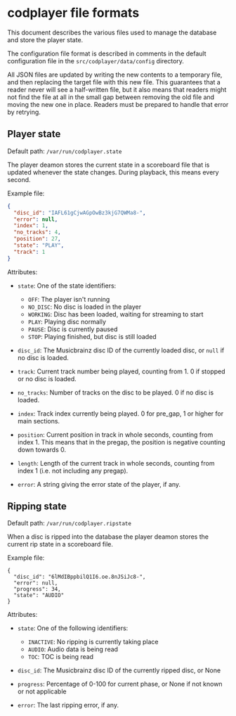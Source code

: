 codplayer file formats
======================

This document describes the various files used to manage the database
and store the player state.

The configuration file format is described in comments in the default
configuration file in the `src/codplayer/data/config` directory.

All JSON files are updated by writing the new contents to a temporary
file, and then replacing the target file with this new file.  This
guarantees that a reader never will see a half-written file, but it
also means that readers might not find the file at all in the small
gap between removing the old file and moving the new one in place.
Readers must be prepared to handle that error by retrying.


Player state
------------

Default path: `/var/run/codplayer.state`

The player deamon stores the current state in a scoreboard file that
is updated whenever the state changes.  During playback, this means
every second.


Example file:

```json
{
  "disc_id": "IAFL61gCjwAGpOwBz3kjG7QWMa8-", 
  "error": null,
  "index": 1, 
  "no_tracks": 4, 
  "position": 27, 
  "state": "PLAY", 
  "track": 1
}
```

Attributes:

* `state`: One of the state identifiers:
  * `OFF`:     The player isn't running
  * `NO_DISC`: No disc is loaded in the player
  * `WORKING`: Disc has been loaded, waiting for streaming to start
  * `PLAY`:    Playing disc normally
  * `PAUSE`:   Disc is currently paused
  * `STOP`:    Playing finished, but disc is still loaded

* `disc_id`: The Musicbrainz disc ID of the currently loaded disc,
  or `null` if no disc is loaded.

* `track`: Current track number being played, counting from 1. 0 if
  stopped or no disc is loaded.

* `no_tracks`: Number of tracks on the disc to be played. 0 if no disc is loaded.

* `index`: Track index currently being played. 0 for pre_gap, 1 or
  higher for main sections.

* `position`: Current position in track in whole seconds, counting
  from index 1.  This means that in the pregap, the position is
  negative counting down towards 0.

* `length`: Length of the current track in whole seconds, counting
  from index 1 (i.e. not including any pregap).

* `error`: A string giving the error state of the player, if any.


Ripping state
-------------

Default path: `/var/run/codplayer.ripstate`

When a disc is ripped into the database the player deamon stores the
current rip state in a scoreboard file.

Example file:

    {
      "disc_id": "6lMdIBppbilQ1I6.oe.8nJSiJc8-",
      "error": null,
      "progress": 34,
      "state": "AUDIO"
    }

Attributes:

* `state`: One of the following identifiers:
  * `INACTIVE`:  No ripping is currently taking place
  * `AUDIO`:     Audio data is being read
  * `TOC`:       TOC is being read

* `disc_id`: The Musicbrainz disc ID of the currently ripped disc, or None

* `progress`: Percentage of 0-100 for current phase, or None if not
known or not applicable

* `error`: The last ripping error, if any.
